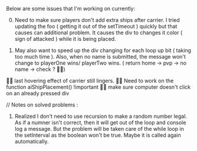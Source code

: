 Below are some issues that I'm working on currently:


0. Need to make sure players don't add extra ships after carrier. I tried updating the foo ( getting it       out of the setTimeout ) quickly but that causes can additional problem. It causes the div to changes it color ( sign of attacked ) while it is being placed. 


1. May also want to speed up the div changing for each loop up bit ( taking too much time ). Also, when no name
is submitted, the message won't change to playerOne wins/ playerTwo wins. ( return home -> pvp -> no name -> check ? 🤷‍♂️) 


🤷‍♂️ last hovering effect of carrier still lingers.
🤷‍♂️ Need to work on the function aiShipPlacement() !important
🤷‍♂️ make sure computer doesn't click on an already pressed div


// Notes on solved problems :
1. Realized I don't need to use recursion to make a random number legal. As if a numner isn't correct, then 
   it will get out of the loop and console log a message. But the problem will be taken care of the while 
   loop in the setInterval as the boolean won't be true. Maybe it is called again automatically.